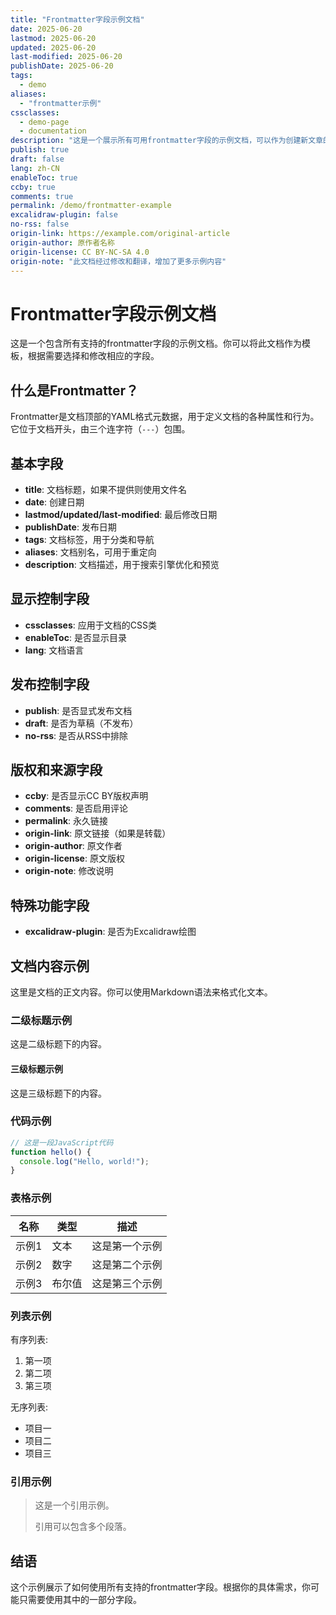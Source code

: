 ```yaml
---
title: "Frontmatter字段示例文档"
date: 2025-06-20
lastmod: 2025-06-20
updated: 2025-06-20
last-modified: 2025-06-20
publishDate: 2025-06-20
tags:
  - demo
aliases:
  - "frontmatter示例"
cssclasses:
  - demo-page
  - documentation
description: "这是一个展示所有可用frontmatter字段的示例文档，可以作为创建新文章的参考模板。"
publish: true
draft: false
lang: zh-CN
enableToc: true
ccby: true
comments: true
permalink: /demo/frontmatter-example
excalidraw-plugin: false
no-rss: false
origin-link: https://example.com/original-article
origin-author: 原作者名称
origin-license: CC BY-NC-SA 4.0
origin-note: "此文档经过修改和翻译，增加了更多示例内容"
---
```


# Frontmatter字段示例文档

这是一个包含所有支持的frontmatter字段的示例文档。你可以将此文档作为模板，根据需要选择和修改相应的字段。

## 什么是Frontmatter？

Frontmatter是文档顶部的YAML格式元数据，用于定义文档的各种属性和行为。它位于文档开头，由三个连字符（`---`）包围。

## 基本字段

- **title**: 文档标题，如果不提供则使用文件名
- **date**: 创建日期
- **lastmod/updated/last-modified**: 最后修改日期
- **publishDate**: 发布日期
- **tags**: 文档标签，用于分类和导航
- **aliases**: 文档别名，可用于重定向
- **description**: 文档描述，用于搜索引擎优化和预览

## 显示控制字段

- **cssclasses**: 应用于文档的CSS类
- **enableToc**: 是否显示目录
- **lang**: 文档语言

## 发布控制字段

- **publish**: 是否显式发布文档
- **draft**: 是否为草稿（不发布）
- **no-rss**: 是否从RSS中排除

## 版权和来源字段

- **ccby**: 是否显示CC BY版权声明
- **comments**: 是否启用评论
- **permalink**: 永久链接
- **origin-link**: 原文链接（如果是转载）
- **origin-author**: 原文作者
- **origin-license**: 原文版权
- **origin-note**: 修改说明

## 特殊功能字段

- **excalidraw-plugin**: 是否为Excalidraw绘图

## 文档内容示例

这里是文档的正文内容。你可以使用Markdown语法来格式化文本。

### 二级标题示例

这是二级标题下的内容。

#### 三级标题示例

这是三级标题下的内容。

### 代码示例

```javascript
// 这是一段JavaScript代码
function hello() {
  console.log("Hello, world!");
}
```

### 表格示例

| 名称 | 类型 | 描述 |
|------|------|------|
| 示例1 | 文本 | 这是第一个示例 |
| 示例2 | 数字 | 这是第二个示例 |
| 示例3 | 布尔值 | 这是第三个示例 |

### 列表示例

有序列表:
1. 第一项
2. 第二项
3. 第三项

无序列表:
- 项目一
- 项目二
- 项目三

### 引用示例

> 这是一个引用示例。
>
> 引用可以包含多个段落。

## 结语

这个示例展示了如何使用所有支持的frontmatter字段。根据你的具体需求，你可能只需要使用其中的一部分字段。
